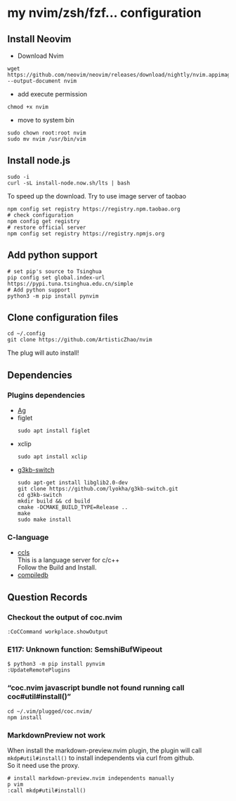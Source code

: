 # my nvim/zsh/fzf... configuration

## Install Neovim

- Download Nvim

```shell
wget https://github.com/neovim/neovim/releases/download/nightly/nvim.appimage --output-document nvim
```

- add execute permission

```shell
chmod +x nvim
```

- move to system bin

```shell
sudo chown root:root nvim
sudo mv nvim /usr/bin/vim
```

## Install node.js

```shell
sudo -i
curl -sL install-node.now.sh/lts | bash
```

To speed up the download. Try to use image server of taobao

```shell
npm config set registry https://registry.npm.taobao.org
# check configuration
npm config get registry
# restore official server
npm config set registry https://registry.npmjs.org
```

## Add python support

```shell
# set pip's source to Tsinghua
pip config set global.index-url https://pypi.tuna.tsinghua.edu.cn/simple
# Add python support
python3 -m pip install pynvim
```

## Clone configuration files

```shell
cd ~/.config
git clone https://github.com/ArtisticZhao/nvim
```

The plug will auto install!

## Dependencies

### Plugins dependencies

- [Ag](https://github.com/ggreer/the_silver_searcher)
- figlet
  ```
  sudo apt install figlet
  ```
- xclip
  ```
  sudo apt install xclip
  ```
- [g3kb-switch](https://github.com/lyokha/g3kb-switch)
  ```
  sudo apt-get install libglib2.0-dev
  git clone https://github.com/lyokha/g3kb-switch.git
  cd g3kb-switch
  mkdir build && cd build
  cmake -DCMAKE_BUILD_TYPE=Release ..
  make
  sudo make install
  ```


### C-language  

- [ccls](https://github.com/MaskRay/ccls/wiki)  
This is a language server for c/c++  
Follow the Build and Install.
- [compiledb](https://github.com/nickdiego/compiledb)

## Question Records

### Checkout the output of coc.nvim

```shell
:CoCCommand workplace.showOutput
```

### E117: Unknown function: SemshiBufWipeout

```shell
$ python3 -m pip install pynvim
:UpdateRemotePlugins
```

### “coc.nvim javascript bundle not found running call coc#util#install()”

```shell
cd ~/.vim/plugged/coc.nvim/
npm install
```

### MarkdownPreview not work

When install the markdown-preview.nvim plugin, the plugin will call `mkdp#util#install()` to install independents via curl from github.  
So it need use the proxy.
```
# install markdown-preview.nvim independents manually
p vim
:call mkdp#util#install()
```
